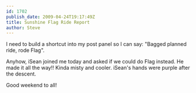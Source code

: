 ```yaml
---
id: 1702
publish_date: 2009-04-24T19:17:49Z
title: Sunshine Flag Ride Report
author: Steve
---
```

I need to build a shortcut into my post panel so I can say: "Bagged planned ride, rode Flag".

Anyhow, iSean joined me today and asked if we could do Flag instead. He made it all the way!! Kinda misty and cooler. iSean's hands were purple after the descent.

Good weekend to all!